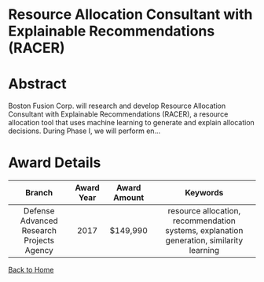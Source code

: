
Resource Allocation Consultant with Explainable Recommendations (RACER)
=======================================================================

# Abstract


Boston Fusion Corp. will research and develop Resource Allocation Consultant with Explainable Recommendations (RACER), a resource allocation tool that uses machine learning to generate and explain allocation decisions.  During Phase I, we will perform en...  

# Award Details

|Branch|Award Year|Award Amount|Keywords|
| :---: | :---: | :---: | :---: |
|Defense Advanced Research Projects Agency|2017|$149,990|resource allocation, recommendation systems, explanation generation, similarity learning|
  
  


[Back to Home](https://github.com/chrischow/dod_sbir_awards#1195)